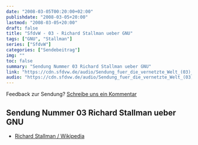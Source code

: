 ```yaml
---
date: "2008-03-05T00:20:00+02:00"
publishdate: "2008-03-05+20:00"
lastmod: "2008-03-05+20:00"
draft: false
title: "SfdvW - 03 - Richard Stallman ueber GNU"
tags: ["GNU", "Stallman"]
series: ["SfdvW"]
categories: ["Sendebeitrag"]
img: ""
toc: false
summary: "Sendung Nummer 03 Richard Stallman ueber GNU"
link: "https://cdn.sfdvw.de/audio/Sendung_fuer_die_vernetzte_Welt_(03)_2008_03_05_Richard_Stallman_ueber_GNU.ogg"
audio: "https://cdn.sfdvw.de/audio/Sendung_fuer_die_vernetzte_Welt_(03)_2008_03_05_Richard_Stallman_ueber_GNU.ogg"
---
```


<div align="center" id="example"></div>
<script src="https://cdn.podlove.org/web-player/embed.js"></script>

Feedback zur Sendung?
[Schreibe uns ein Kommentar](mailto:SfdvW@radiocorax.de)

## Sendung Nummer 03 Richard Stallman ueber GNU

* [Richard Stallman / Wikipedia](https://de.wikipedia.org/wiki/Richard_Stallman)

<script>
  podlovePlayer('#example', '/blog/sfdvw03.json');
</script>
